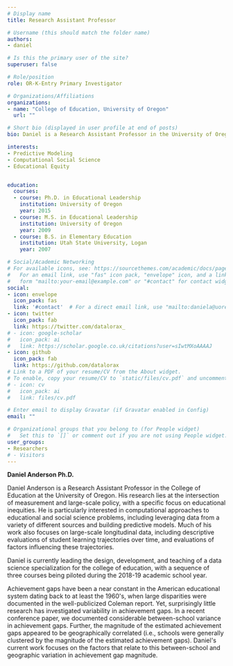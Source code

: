 ```yaml
---
# Display name
title: Research Assistant Professor

# Username (this should match the folder name)
authors:
- daniel

# Is this the primary user of the site?
superuser: false

# Role/position
role: OR-K-Entry Primary Investigator

# Organizations/Affiliations
organizations:
- name: "College of Education, University of Oregon"
  url: ""

# Short bio (displayed in user profile at end of posts)
bio: Daniel is a Research Assistant Professor in the University of Oregon College of Education (COE) specializing in data science and computational social science, with a substantive specialization in large-scale and geographic variance in achievement gaps.

interests:
- Predictive Modeling
- Computational Social Science     
- Educational Equity


education:
  courses:
  - course: Ph.D. in Educational Leadership
    institution: University of Oregon
    year: 2015
  - course: M.S. in Educational Leadership
    institution: University of Oregon
    year: 2009
  - course: B.S. in Elementary Education
    institution: Utah State University, Logan
    year: 2007

# Social/Academic Networking
# For available icons, see: https://sourcethemes.com/academic/docs/page-builder/#icons
#   For an email link, use "fas" icon pack, "envelope" icon, and a link in the
#   form "mailto:your-email@example.com" or "#contact" for contact widget.
social:
- icon: envelope
  icon_pack: fas
  link: '#contact'  # For a direct email link, use "mailto:daniela@uoregon.edu".
- icon: twitter
  icon_pack: fab
  link: https://twitter.com/datalorax_
# - icon: google-scholar
#   icon_pack: ai
#   link: https://scholar.google.co.uk/citations?user=sIwtMXoAAAAJ
- icon: github
  icon_pack: fab
  link: https://github.com/datalorax
# Link to a PDF of your resume/CV from the About widget.
# To enable, copy your resume/CV to `static/files/cv.pdf` and uncomment the lines below.
# - icon: cv
#   icon_pack: ai
#   link: files/cv.pdf

# Enter email to display Gravatar (if Gravatar enabled in Config)
email: ""

# Organizational groups that you belong to (for People widget)
#   Set this to `[]` or comment out if you are not using People widget.
user_groups:
- Researchers
# - Visitors
---
```

**Daniel Anderson Ph.D.**


Daniel Anderson is a Research Assistant Professor in the College of Education at the University of Oregon. His research lies at the intersection of measurement and large-scale policy, with a specific focus on educational inequities. He is particularly interested in computational approaches to educational and social science problems, including leveraging data from a variety of different sources and building predictive models. Much of his work also focuses on large-scale longitudinal data, including descriptive evaluations of student learning trajectories over time, and evaluations of factors influencing these trajectories.

Daniel is currently leading the design, development, and teaching of a data science specialization for the college of education, with a sequence of three courses being piloted during the 2018-19 academic school year.

Achievement gaps have been a near constant in the American educational system dating back to at least the 1960's, when large disparities were documented in the well-publicized Coleman report. Yet, surprisingly little research has investigated variability in achievement gaps. In a recent conference paper, we documented considerable between-school variance in achievement gaps. Further, the magnitude of the estimated achievement gaps appeared to be geographically correlated (i.e., schools were generally clustered by the magnitude of the estimated achievement gaps). Daniel's current work focuses on the factors that relate to this between-school and geographic variation in achievement gap magnitude.

